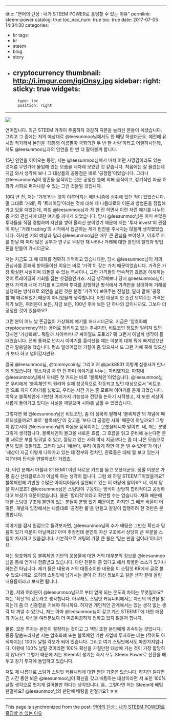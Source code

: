 
---
title: "연어의 단상 : 내가 STEEM POWER로 홀딩할 수 있는 이유"
permlink: steem-power
catalog: true
toc_nav_num: true
toc: true
date: 2017-07-05 14:34:30
categories:
- kr
tags:
- kr
- steem
- blog
- story
- cryptocurrency
thumbnail: http://i.imgur.com/igiOnsy.jpg
sidebar:
    right:
        sticky: true
widgets:
    -
        type: toc
        position: right
---


![](http://i.imgur.com/igiOnsy.jpg)

연어입니다. 최근 STEEM 가격이 주춤하자 과감히 지분을 늘리신 분들이 계셨습니다. 그리고 그 중에는 저의 예상대로 @leesunmoo님께서도 한 배팅 하셨더군요. 예전에 유시민 작가께서 본인을 '대통령 이름팔아 국회의원 두 번 한 사람'이라고 어필하시던데, 저도 @leesunmoo님과의 인연을 한 번 더 팔아볼까 합니다.

15년 인연을 이어오는 동안, 저는 @leesunmoo님께서 마치 어떤 사명감이라도 있는 것처럼 무언가에 몰입해 있는 모습을 네차례 보았던 것 같습니다. 처음에는 잘 몰랐는데 지금 와서 생각해 보니 그 대상들의 공통점은 바로 '공정함'이었습니다.  그러니 @leesunmoo님의 영혼을 움직이는 것은 공정한 룰에 의해 움직이고, 장기적인 파급 효과가 사회로 퍼져나갈 수 있는 그런 것들일 것입니다.

10여 년 전, 저는 '거래'라는 것이 이루어지는 메카니즘에 심취해 있던 적이 있었습니다. 말 그대로 '거래', 즉 '트레이딩'이라는 것에 대해 제 나름대로의 이론과 방법론을 정립해 가고 있을 때였는데, 마침 @leesunmoo님과 차 한 잔 하면서 이런 저런 얘기를 나누던 중 저의 관심사에 대한 얘기를 꺼내게 되었습니다. 당시 @leesunmoo님은 이미 수많은 투자들을 직접 경험하며 자산을 쌓아 올리신 분이었기 때문에 저는 '투자 invest'의 관점이 아닌 '거래 trading'의 시각에서 접근하는 제게 핀잔을 주시지는 않을까 생각했었습니다. 하지만 저의 예상과 달리 @leesunmoo님은 매우 큰 관심을 보이셨고, 이후로 저를 만날 때 마다 많은 공부과 연구로 무장한 채 나타나 거래에 대한 본인의 철학과 방법론을 만들어 가시더군요.

 저는 지금도 그 때 대화를 정확히 기억하고 있습니다만, 당시 @leesunmoo님이 저의 관심사를 흔쾌히 받아들이신 이유는 바로 '가격'이 갖는 가치 때문이었습니다. 가격은 가장 확실한 사실이며 되돌릴 수 없는 역사이니, 그런 가격들의 연속적인 흐름을 이해하는 것이 트레이딩의 기회를 잡는 첫걸음인거죠. 지금 생각해보니 당시 @leesunmoo님이 현재 가격과 내재 가치를 비교하며 투자를 감행하던 방식에서 가격만을 상대하며 거래를 실행하는 방식으로 외연을 넓힌 것은 분명 '가격'이 보여주는 진실함, 달리 말해 '공정함'에 매료되었기 때문이 아니었을까 생각합니다. 어떤 대상이 한 순간 보여주는 가격은 제가 보든, 여러분이 보든, 지금 보든, 100년 후에 보든 단 하나의 값이니까요. 그보다 더 공정한 것이 있을까요?

그런 분이 어느 날 뜬금없이 가상화폐 얘기를 꺼내시더군요. 지금은 '암호화폐 cryptocurrency'라는 용어로 정리되고 있는 추세지만, 비트코인 정도만 알려져 있던 당시엔 '가상화폐'.. 뭐랄까 사이버머니? 싸이월드 도토리? 뭐 그런거 아닐까 생각이 들 때였습니다. 전화 통화로 넌지시 이야기를 흘리셨을 때는 이분이 대체 뭐에 빠져있으신건지 알쏭달쏭 했습니다. 평소 얼리어답터 기질이 좀 있으셔서 또 그런 거에 혹해 있으신가 보다 하고 넘어갔지만요. 

결국 @leesunmoo님, @tommycoin님 그리고 저 @jack8831 이렇게 삼총사가 만나게 되었습니다. 평소처럼 차 한 잔 하며 이야기를 나누는 자리였지요. 마침내 @leesunmoo님께서 꺼내든 첫 카드는 바로 '블록체인'이었습니다. @leesunmoo님은 우리에게 '블록체인'의 원리와 실제 성공적으로 작동되고 있던 대상으로서 '비트코인'으로 까지 이야기를 넓혔고, 우리는 시간 가는 줄 모르며 이야기를 듣게 되었습니다. 이윽고 블록체인에 기반한 여러가지 가능성과 전망을 논하기 시작했고, 저 또한 세상이 새롭게 돌아가고 있다는 사실을 깨달으며 시야를 넓힐 수 있었습니다.

그렇다면 왜 @leesunmoo님은 비트코인, 좀 더 정확히 말해서 '블록체인'의 개념에 매료되셨을까요?  바로 '블록체인'이 갖고올 '보다 더 공정한 사회' 때문이 아닐까요? 그렇지 않고서야 @leesunmoo님의 마음을 움직이지는 못했을테니까 말이죠. 네, 저는 분명 그렇게 생각합니다. 블록체인이 몰고올 새로운 흐름, 그 흐름을 읽고 준비해 놓는다면 분명 새로운 부를 일궈낼 수 있고, 몸담고 있는 사회 역시 지금보다는 좀 더 나은 모습으로 변해 있을 것일테죠. 그러다 보니 '얘들아, 우리 이렇게 하면 떼 돈 벌 수 있어!'가 아닌 '세상이 지금 이렇게 나아가고 있는 데 정부와 정치인, 관료들은 대체 뭘 보고 있는거지?'라며 탄식을 연발하셨던 거겠죠.

자, 이런 분께서 마침내 STEEMIT이란 새로운 카드를 들고 오셨더군요. 정말 이분은 가평 출신 산타클로스가 아닐까 하는 생각이 듭니다. 그럼 왜 하필 STEEMIT이었을까요? 블록체인에 기반한 수많은 아이디어들이 실현되고 있는 이 마당에 말이죠? 네, 이제 답을 아시겠죠? @leesunmoo님은 스팀잇이 구동되는 방식이 상당히 합리적이고 공정하다고 보셨기 때문이었습니다. 물론 '합리적'이라고 확언할 수는 없습니다. 재화 배분에 대한 스팀잇 구조에 불만이 있는 분들이 분명 있기 때문이죠. 하지만 그 배분 비율이 어떻든, 개발자 입장에서는 나름대로 '공정한 룰'을 만들고 칼같이 집행하려 한 것만은 분명합니다.

이야기를 잠시 원점으로 돌려보자면, @leesunmoo님의 추가 배팅은 그만한 확신과 믿음이 있기 때문이 아닐까요? 아마 추정컨데 본인의 자산 구조에서 상당히 큰 부분을 스팀이 차지하고 있을겁니다. 기본적으로 배팅의 가장 큰 룰은 '믿는 만큼 걸어라'이니까요.

저는 암호화폐 등 블록체인 기반의 응용물에 대한 거의 대부분의 정보를 @leesunmoo님을 통해 얻거나 검증받고 있습니다. 다만 친분이 좀 있다고 해서 특별한 소스가 있거나 하는건 아닙니다. 제가 들은 내용과 거의 대동소이한 내용을 이 스팀잇 KR에서 글로 볼 수 있으니까요. 오히려 스팀잇에 남기시는 글이 더 최신 정보이고 깊은 생각 끝에 올린 내용들이라고 보시면 됩니다. 

그럼, 저와 여러분이 @leesunmoo님으로 부터 얻게 되는 온도의 차이는 무엇일까요? 저는 '확신'의 강도라고 생각합니다. 아무래도 스팀잇 커뮤니티에서는 자신의 의견을 밝히는데 좀 더 신중함을 기해야 하니까요. 하지만 개인적인 관계에서는 있는 생각 없는 생각 다 꺼낼 수 있으니, 저는 아마 @leesunmoo님이 갖고 계신 STEEMIT에 대한 애정과 가능성, 확신을 여러분보다 더 따끈따끈하게 접하고 있지 않을까 합니다.

물론, 모든 투자는 본인이 결정하는 것이고 그 책임 또한 본인에게 귀속되는 것입니다. 종종 말씀드리지만 저는 암호화폐 또는 블록체인 기반 사업에 투자하는 데는 (적어도 아직까지는) 100% 날릴 각오가 되어 있습니다. 그리고 여기 스팀잇에서도 마찬가지입니다. 이왕에 100% 날릴 것이라면 100% 확신을 가질만한 대상에 거는 것이 가장 합당하지 않나요? 그렇기 때문에 저는 Steem이 생기는 즉시 모두 Steem Power로 전환을 해 두고 장기 투자에 돌입하고 있습니다.

저도 제 나름대로 스팀과 스팀잇 커뮤니티에 대한 판단 기준은 있습니다. 하지만 길다면 긴 시간 동안 뵈온 @leesunmoo님이 확신을 갖고 배팅하는 대상이라면 저 또한 100% 날릴 생각으로 멋지게 걸어볼만 하다는 생각입니다. 음.. 그렇다면 저는 Steem에 배팅한걸까요? @leesunmoo님의 판단에 배팅을 한걸까요? ㅎㅎ

- - -

This page is synchronized from the post: [연어의 단상 : 내가 STEEM POWER로 홀딩할 수 있는 이유](https://steemit.com/@jack8831/steem-power)
